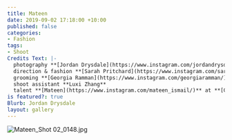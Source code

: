 ```yaml
---
title: Mateen
date: 2019-09-02 17:18:00 +10:00
published: false
categories:
- Fashion
tags:
- Shoot
Credits Text: |-
  photography **[Jordan Drysdale](https://www.instagram.com/jordandrysdale/)**
  direction & fashion **[Sarah Pritchard](https://www.instagram.com/sar4hcant/)**
  grooming **[Georgia Ramman](https://www.instagram.com/georgiaramman/)**
  shoot assistant **Luxi Zhang**
  talent **[Mateen](https://www.instagram.com/mateen_ismail/)** at **[Chic Management](https://www.instagram.com/chic_management/)**
is featured?: true
Blurb: Jordan Drysdale
layout: gallery
---
```


![Mateen_Shot 02_0148.jpg](/uploads/Mateen_Shot%2002_0148.jpg)